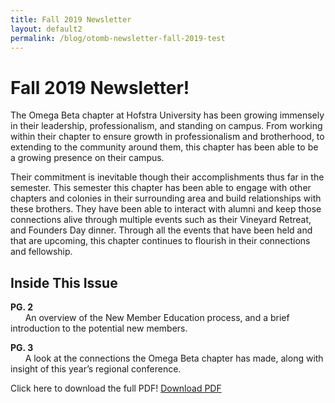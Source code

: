 ```yaml
---
title: Fall 2019 Newsletter
layout: default2
permalink: /blog/otomb-newsletter-fall-2019-test
---
```

# Fall 2019 Newsletter!
The Omega Beta chapter at Hofstra University has been growing
immensely in their leadership, professionalism, and standing on campus.
From working within their chapter to ensure growth in professionalism
and brotherhood, to extending to the community around them, this
chapter has been able to be a growing presence on their campus.  

Their commitment is inevitable though their accomplishments thus far
in the semester. This semester this chapter has been able to engage with
other chapters and colonies in their surrounding area and build
relationships with these brothers. They have been able to interact with
alumni and keep those connections alive through multiple events such as
their Vineyard Retreat, and Founders Day dinner. Through all the
events that have been held and that are upcoming, this chapter
continues to flourish in their connections and fellowship.

## Inside This Issue
**PG. 2**  
&nbsp;&nbsp;&nbsp;&nbsp;&nbsp;&nbsp;An overview of the New Member
Education process, and a brief introduction
to the potential new members.

**PG. 3**  
&nbsp;&nbsp;&nbsp;&nbsp;&nbsp;&nbsp;A look at the connections the Omega Beta
chapter has made, along with insight of
this year’s regional conference.

Click here to download the full PDF! <a href="../public/newsletters/Newsletter Nov_23_2019.pdf">Download PDF</a>